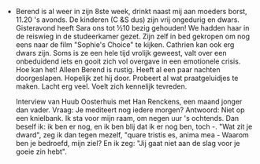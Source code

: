 - Berend is al weer in zijn 8ste week, drinkt naast mij aan moeders borst, 11.20 's avonds. De kinderen (C &S dus) zijn vrij ongedurig en dwars. Gisteravond heeft Sara ons tot ½10 bezig gehouden! We hadden haar in de reiswieg in de studeerkamer gezet. Zijn zelf in bed gekropen om nog eens naar de film "Sophie's Choice" te kijken. Cathrien kan ook erg dwars zijn. Soms is ze een hele tijd vrolijk geweest, valt over een onbeduidend iets en gooit zich vol overgave in een emotionele crisis. Hoe kan het! Alleen Berend is rustig. Heeft al een paar nachten doorgeslapen. Hopelijk zet hij door. Probeert al wat praatgeluidjes te maken. Lacht erg veel. Voelt zich kennelijk tevreden.
  
  Interview van Huub Oosterhuis met Han Renckens, een maand jonger dan vader. Vraag: Je mediteert nog iedere morgen? Antwoord: Niet op een knielbank. Ik sta voor mijn raam, om negen uur 's ochtends. Dan beself ik: ik ben er nog, en ik ben blij dat ik er nog ben, toch -. "Wat zit je dward", zeg ik dan tegen mezelf, "quare tristis es, anima mea - Waarom ben je bedroefd, mijn ziel? En ik zeg: "Jij gaat niet aan de slag voor je goeie zin hebt".